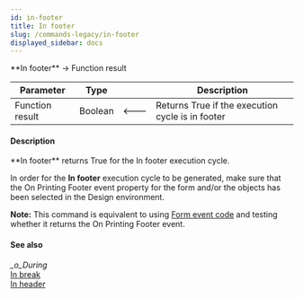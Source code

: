```yaml
---
id: in-footer
title: In footer
slug: /commands-legacy/in-footer
displayed_sidebar: docs
---
```


<!--REF #_command_.In footer.Syntax-->**In footer**  -> Function result<!-- END REF-->
<!--REF #_command_.In footer.Params-->
| Parameter | Type |  | Description |
| --- | --- | --- | --- |
| Function result | Boolean | &#x1F850; | Returns True if the execution cycle is in footer |

<!-- END REF-->

#### Description 

<!--REF #_command_.In footer.Summary-->**In footer** returns True for the In footer execution cycle.<!-- END REF-->

In order for the   **In footer** execution cycle to be generated, make sure that the On Printing Footer event property for the form and/or the objects has been selected in the Design environment.

**Note:** This command is equivalent to using [Form event code](form-event-code.md) and testing whether it returns the On Printing Footer event.

#### See also 

*\_o\_During*  
[In break](in-break.md)  
[In header](in-header.md)  